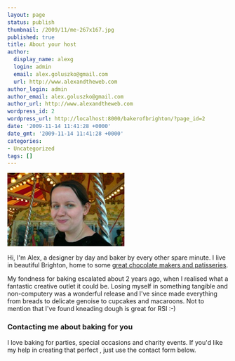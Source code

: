 ```yaml
---
layout: page
status: publish
thumbnail: /2009/11/me-267x167.jpg
published: true
title: About your host
author:
  display_name: alexg
  login: admin
  email: alex.goluszko@gmail.com
  url: http://www.alexandtheweb.com
author_login: admin
author_email: alex.goluszko@gmail.com
author_url: http://www.alexandtheweb.com
wordpress_id: 2
wordpress_url: http://localhost:8000/bakerofbrighton/?page_id=2
date: '2009-11-14 11:41:28 +0000'
date_gmt: '2009-11-14 11:41:28 +0000'
categories:
- Uncategorized
tags: []
---
```

<p><img class="alignnone size-thumbnail wp-image-75" title="me" src="/images/2009/11/me-267x167.jpg" alt="" width="267" height="167" /></p>
<p>Hi, I'm Alex, a designer by day and baker by every other spare minute. I live in beautiful Brighton, home to some <a href="http://localhost:8000/bakerofbrighton/brighton-baking-guide/">great chocolate makers and patisseries</a>.</p>
<p>My fondness for baking escalated about 2 years ago, when I realised what a fantastic creative outlet it could be. Losing myself in something tangible and non-computery was a wonderful release and I've since made everything from breads to delicate genoise to cupcakes and macaroons. Not to mention that I've found kneading dough is great for RSI :-)</p>
<h3>Contacting me about baking for you</h3>
<p>I love baking for parties, special occasions and charity events. If you'd like my help in creating that perfect , just use the contact form below. </p>
